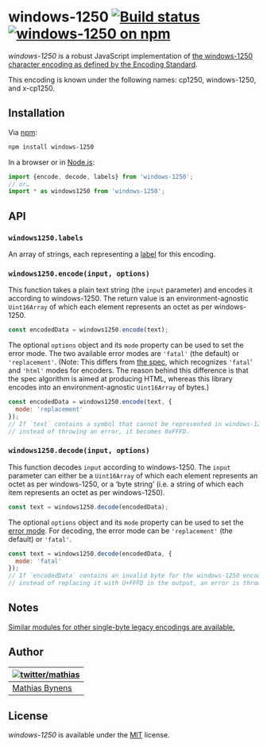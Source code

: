 # windows-1250 [![Build status](https://github.com/mathiasbynens/windows-1250/workflows/run-checks/badge.svg)](https://github.com/mathiasbynens/windows-1250/actions?query=workflow%3Arun-checks) [![windows-1250 on npm](https://img.shields.io/npm/v/windows-1250)](https://www.npmjs.com/package/windows-1250)

_windows-1250_ is a robust JavaScript implementation of [the windows-1250 character encoding as defined by the Encoding Standard](https://encoding.spec.whatwg.org/#windows-1250).

This encoding is known under the following names: cp1250, windows-1250, and x-cp1250.

## Installation

Via [npm](https://www.npmjs.com/):

```bash
npm install windows-1250
```

In a browser or in [Node.js](https://nodejs.org/):

```js
import {encode, decode, labels} from 'windows-1250';
// or…
import * as windows1250 from 'windows-1250';
```

## API

### `windows1250.labels`

An array of strings, each representing a [label](https://encoding.spec.whatwg.org/#label) for this encoding.

### `windows1250.encode(input, options)`

This function takes a plain text string (the `input` parameter) and encodes it according to windows-1250. The return value is an environment-agnostic `Uint16Array` of which each element represents an octet as per windows-1250.

```js
const encodedData = windows1250.encode(text);
```

The optional `options` object and its `mode` property can be used to set the error mode. The two available error modes are `'fatal'` (the default) or `'replacement'`. (Note: This differs from [the spec](https://encoding.spec.whatwg.org/#error-mode), which recognizes `'fatal`' and `'html'` modes for encoders. The reason behind this difference is that the spec algorithm is aimed at producing HTML, whereas this library encodes into an environment-agnostic `Uint16Array` of bytes.)

```js
const encodedData = windows1250.encode(text, {
  mode: 'replacement'
});
// If `text` contains a symbol that cannot be represented in windows-1250,
// instead of throwing an error, it becomes 0xFFFD.
```

### `windows1250.decode(input, options)`

This function decodes `input` according to windows-1250. The `input` parameter can either be a `Uint16Array` of which each element represents an octet as per windows-1250, or a ‘byte string’ (i.e. a string of which each item represents an octet as per windows-1250).

```js
const text = windows1250.decode(encodedData);
```

The optional `options` object and its `mode` property can be used to set the [error mode](https://encoding.spec.whatwg.org/#error-mode). For decoding, the error mode can be `'replacement'` (the default) or `'fatal'`.

```js
const text = windows1250.decode(encodedData, {
  mode: 'fatal'
});
// If `encodedData` contains an invalid byte for the windows-1250 encoding,
// instead of replacing it with U+FFFD in the output, an error is thrown.
```

## Notes

[Similar modules for other single-byte legacy encodings are available.](https://www.npmjs.com/browse/keyword/legacy-encoding)

## Author

| [![twitter/mathias](https://gravatar.com/avatar/24e08a9ea84deb17ae121074d0f17125?s=70)](https://twitter.com/mathias "Follow @mathias on Twitter") |
|---|
| [Mathias Bynens](https://mathiasbynens.be/) |

## License

_windows-1250_ is available under the [MIT](https://mths.be/mit) license.
